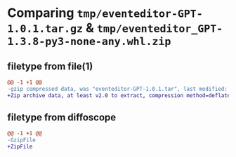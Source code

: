 # Comparing `tmp/eventeditor-GPT-1.0.1.tar.gz` & `tmp/eventeditor_GPT-1.3.8-py3-none-any.whl.zip`

## filetype from file(1)

```diff
@@ -1 +1 @@
-gzip compressed data, was "eventeditor-GPT-1.0.1.tar", last modified: Sun Apr 28 18:57:47 2024, max compression
+Zip archive data, at least v2.0 to extract, compression method=deflate
```

## filetype from diffoscope

```diff
@@ -1 +1 @@
-GzipFile
+ZipFile
```

